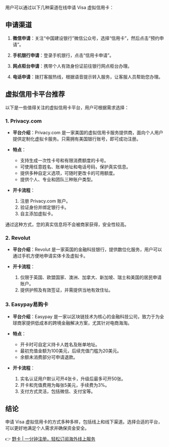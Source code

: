 用户可以通过以下几种渠道在线申请 Visa 虚拟信用卡：

## 申请渠道

1. **微信申请**：关注“中国建设银行”微信公众号，选择“信用卡”，然后点击“预约申请”。
   
2. **手机银行申请**：登录手机银行，点击“信用卡申请”。

3. **网点柜台申请**：携带个人有效身份证前往银行网点柜台办理。

4. **电话申请**：拨打客服热线，根据语音提示转入服务，让客服人员帮助您办理。

## 虚拟信用卡平台推荐

以下是一些值得关注的虚拟信用卡平台，用户可根据需求选择：

### 1. Privacy.com
- **平台介绍**：Privacy.com 是一家美国的虚拟信用卡服务提供商，面向个人用户提供定制化虚拟卡服务。只需拥有美国银行账号，即可成功注册。
  
- **特点**：
  - 支持生成一次性卡号和有限消费额度的卡号。
  - 可使用任意姓名、账单地址和电话号码，保护真实信息。
  - 提供多种自定义选项，可随时更改卡的可用额度。
  - 提供个人、专业和团队三种账户类型。

- **开卡流程**：
  1. 注册 Privacy.com 账户。
  2. 验证身份并绑定银行卡。
  3. 自主添加虚拟卡。

通过这种方式，您的真实信息将不会被商家获得，安全性较高。

### 2. Revolut
- **平台介绍**：Revolut 是一家英国的金融科技银行，提供数位化服务，用户可以通过手机方便地申请实体卡及虚拟卡。

- **开卡流程**：
  1. 仅限于英国、欧盟国家、澳洲、加拿大、新加坡、瑞士和美国的居民申请账户。
  2. 提供护照及有效签证，并需提供当地有效住址。

### 3. Easypay易购卡
- **平台介绍**：Easypay 是一家以区块链技术为核心的金融科技公司，致力于为全球商家提供低成本的跨境金融解决方案，尤其针对电商海淘。

- **特点**：
  - 开卡时可自定义持卡人姓名及账单地址。
  - 最初充值金额为100美元，后续充值门槛为20美元。
  - 余额未消费部分可申请退款。

- **开卡流程**：
  1. 实名认证用户默认可开4张卡，升级后最多可开50张。
  2. 开卡和充值费用为每张5美元，手续费为3%。
  3. 支付方式灵活，包括微信、支付宝等。

## 结论

申请 Visa 虚拟信用卡的方式多种多样，包括线上和线下渠道。选择合适的平台，可以更好地满足个人需求并确保资金安全。

👉 [野卡 | 一分钟注册，轻松订阅海外线上服务](https://bit.ly/bewildcard)